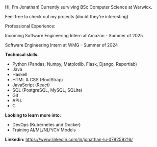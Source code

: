 Hi, I'm Jonathan! Currently surviving BSc Computer Science at Warwick.

Feel free to check out my projects (doubt they're interesting)

Professional Experience: 

Incoming Software Engineering Intern at Amazon - Summer of 2025

Software Engineering Intern at WMG - Summer of 2024

**Technical skills:** 
- Python (Pandas, Numpy, Matplotlib, Flask, Django, Reportlab)
- Java
- Haskell
- HTML & CSS (BootStrap)
- JavaScript (React)
- SQL (PostgreSQL, MySQL, SQLite)
- Git
- APIs
- C
  
**Looking to learn more into:**
- DevOps (Kubernetes and Docker)
- Training AI/ML/NLP/CV Models

**Linkedin:** https://www.linkedin.com/in/jonathan-lu-078259216/
<!---
JonathanLu2005/JonathanLu2005 is a ✨ special ✨ repository because its `README.md` (this file) appears on your GitHub profile.
You can click the Preview link to take a look at your changes.
--->
